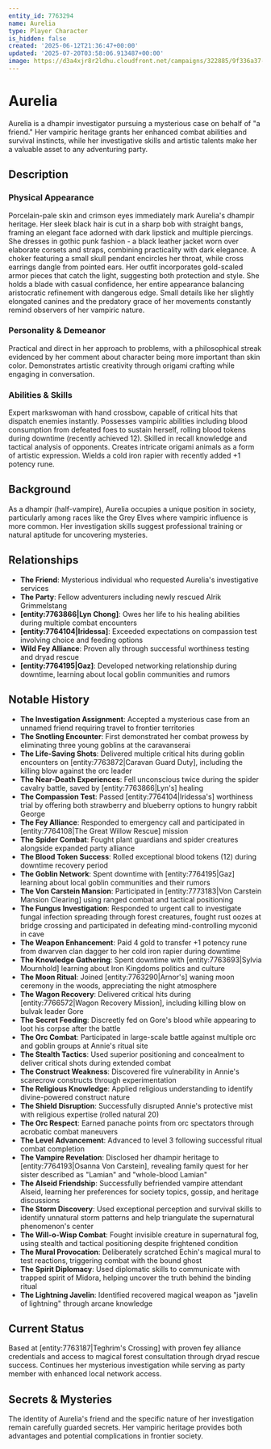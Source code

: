 ```yaml
---
entity_id: 7763294
name: Aurelia
type: Player Character
is_hidden: false
created: '2025-06-12T21:36:47+00:00'
updated: '2025-07-20T03:58:06.913487+00:00'
image: https://d3a4xjr8r2ldhu.cloudfront.net/campaigns/322885/9f336a37-767e-430b-a504-4208c9ba294d.jpg
---
```


# Aurelia

Aurelia is a dhampir investigator pursuing a mysterious case on behalf of "a friend." Her vampiric heritage grants her enhanced combat abilities and survival instincts, while her investigative skills and artistic talents make her a valuable asset to any adventuring party.

## Description

### Physical Appearance

Porcelain-pale skin and crimson eyes immediately mark Aurelia's dhampir heritage. Her sleek black hair is cut in a sharp bob with straight bangs, framing an elegant face adorned with dark lipstick and multiple piercings. She dresses in gothic punk fashion - a black leather jacket worn over elaborate corsets and straps, combining practicality with dark elegance. A choker featuring a small skull pendant encircles her throat, while cross earrings dangle from pointed ears. Her outfit incorporates gold-scaled armor pieces that catch the light, suggesting both protection and style. She holds a blade with casual confidence, her entire appearance balancing aristocratic refinement with dangerous edge. Small details like her slightly elongated canines and the predatory grace of her movements constantly remind observers of her vampiric nature.

### Personality & Demeanor

Practical and direct in her approach to problems, with a philosophical streak evidenced by her comment about character being more important than skin color. Demonstrates artistic creativity through origami crafting while engaging in conversation.

### Abilities & Skills

Expert markswoman with hand crossbow, capable of critical hits that dispatch enemies instantly. Possesses vampiric abilities including blood consumption from defeated foes to sustain herself, rolling blood tokens during downtime (recently achieved 12). Skilled in recall knowledge and tactical analysis of opponents. Creates intricate origami animals as a form of artistic expression. Wields a cold iron rapier with recently added +1 potency rune.

## Background

As a dhampir (half-vampire), Aurelia occupies a unique position in society, particularly among races like the Grey Elves where vampiric influence is more common. Her investigation skills suggest professional training or natural aptitude for uncovering mysteries.

## Relationships

- **The Friend**: Mysterious individual who requested Aurelia's investigative services
- **The Party**: Fellow adventurers including newly rescued Alrik Grimmelstang
- **[entity:7763866|Lyn Chong]**: Owes her life to his healing abilities during multiple combat encounters
- **[entity:7764104|Iridessa]**: Exceeded expectations on compassion test involving choice and feeding options
- **Wild Fey Alliance**: Proven ally through successful worthiness testing and dryad rescue
- **[entity:7764195|Gaz]**: Developed networking relationship during downtime, learning about local goblin communities and rumors

## Notable History

- **The Investigation Assignment**: Accepted a mysterious case from an unnamed friend requiring travel to frontier territories
- **The Snotling Encounter**: First demonstrated her combat prowess by eliminating three young goblins at the caravanserai
- **The Life-Saving Shots**: Delivered multiple critical hits during goblin encounters on [entity:7763872|Caravan Guard Duty], including the killing blow against the orc leader
- **The Near-Death Experiences**: Fell unconscious twice during the spider cavalry battle, saved by [entity:7763866|Lyn's] healing
- **The Compassion Test**: Passed [entity:7764104|Iridessa's] worthiness trial by offering both strawberry and blueberry options to hungry rabbit George
- **The Fey Alliance**: Responded to emergency call and participated in [entity:7764108|The Great Willow Rescue] mission
- **The Spider Combat**: Fought plant guardians and spider creatures alongside expanded party alliance
- **The Blood Token Success**: Rolled exceptional blood tokens (12) during downtime recovery period
- **The Goblin Network**: Spent downtime with [entity:7764195|Gaz] learning about local goblin communities and their rumors
- **The Von Carstein Mansion**: Participated in [entity:7773183|Von Carstein Mansion Clearing] using ranged combat and tactical positioning
- **The Fungus Investigation**: Responded to urgent call to investigate fungal infection spreading through forest creatures, fought rust oozes at bridge crossing and participated in defeating mind-controlling myconid in cave
- **The Weapon Enhancement**: Paid 4 gold to transfer +1 potency rune from dwarven clan dagger to her cold iron rapier during downtime
- **The Knowledge Gathering**: Spent downtime with [entity:7763693|Sylvia Mournhold] learning about Iron Kingdoms politics and culture
- **The Moon Ritual**: Joined [entity:7763290|Arnor's] waning moon ceremony in the woods, appreciating the night atmosphere
- **The Wagon Recovery**: Delivered critical hits during [entity:7766572|Wagon Recovery Mission], including killing blow on bulvak leader Gore
- **The Secret Feeding**: Discreetly fed on Gore's blood while appearing to loot his corpse after the battle
- **The Orc Combat**: Participated in large-scale battle against multiple orc and goblin groups at Annie's ritual site
- **The Stealth Tactics**: Used superior positioning and concealment to deliver critical shots during extended combat
- **The Construct Weakness**: Discovered fire vulnerability in Annie's scarecrow constructs through experimentation
- **The Religious Knowledge**: Applied religious understanding to identify divine-powered construct nature
- **The Shield Disruption**: Successfully disrupted Annie's protective mist with religious expertise (rolled natural 20)
- **The Orc Respect**: Earned panache points from orc spectators through acrobatic combat maneuvers
- **The Level Advancement**: Advanced to level 3 following successful ritual combat completion
- **The Vampire Revelation**: Disclosed her dhampir heritage to [entity:7764193|Osanna Von Carstein], revealing family quest for her sister described as "Lamian" and "whole-blood Lamian"
- **The Alseid Friendship**: Successfully befriended vampire attendant Alseid, learning her preferences for society topics, gossip, and heritage discussions
- **The Storm Discovery**: Used exceptional perception and survival skills to identify unnatural storm patterns and help triangulate the supernatural phenomenon's center
- **The Will-o-Wisp Combat**: Fought invisible creature in supernatural fog, using stealth and tactical positioning despite frightened condition
- **The Mural Provocation**: Deliberately scratched Echin's magical mural to test reactions, triggering combat with the bound ghost
- **The Spirit Diplomacy**: Used diplomatic skills to communicate with trapped spirit of Midora, helping uncover the truth behind the binding ritual
- **The Lightning Javelin**: Identified recovered magical weapon as "javelin of lightning" through arcane knowledge

## Current Status

Based at [entity:7763187|Teghrim's Crossing] with proven fey alliance credentials and access to magical forest consultation through dryad rescue success. Continues her mysterious investigation while serving as party member with enhanced local network access.

## Secrets & Mysteries

The identity of Aurelia's friend and the specific nature of her investigation remain carefully guarded secrets. Her vampiric heritage provides both advantages and potential complications in frontier society.